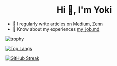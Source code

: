 <h1 align="center">Hi 👋, I'm Yoki</h1>

- 📝 I regularly write articles on [Medium](https://yyokii.medium.com/), [Zenn](https://zenn.dev/yyokii)
- 📄 Know about my experiences [my_job.md](https://github.com/yyokii/MyDoc/blob/main/Job/my_job.md)

[![trophy](https://github-profile-trophy.vercel.app/?username=yyokii&theme=onedark&no-bg=true&no-frame=true&rank=SECRET,SSS,SS,S,AAA,AA,A)](https://github.com/ryo-ma/github-profile-trophy)

[![Top Langs](https://github-readme-stats.vercel.app/api/top-langs/?username=yyokii&layout=compact)](https://github.com/anuraghazra/github-readme-stats)

[![GitHub Streak](http://github-readme-streak-stats.herokuapp.com?user=yyokii&theme=navy-gear&hide_border=true&date_format=%5BY%20%5DM%20j)](https://git.io/streak-stats)

